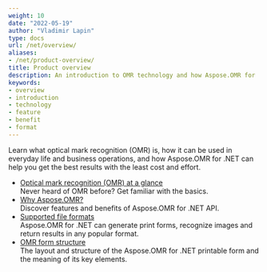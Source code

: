 ```yaml
---
weight: 10
date: "2022-05-19"
author: "Vladimir Lapin"
type: docs
url: /net/overview/
aliases:
- /net/product-overview/
title: Product overview
description: An introduction to OMR technology and how Aspose.OMR for .NET  can help you use it for your day-to-day business needs.
keywords:
- overview
- introduction
- technology
- feature
- benefit
- format
---
```


Learn what optical mark recognition (OMR) is, how it can be used in everyday life and business operations, and how Aspose.OMR for .NET can help you get the best results with the least cost and effort.

- [Optical mark recognition (OMR) at a glance](/omr/net/omr-technology/)  
  Never heard of OMR before? Get familiar with the basics.
- [Why Aspose.OMR?](/omr/net/features-benefits/)  
  Discover features and benefits of Aspose.OMR for .NET API.
- [Supported file formats](/omr/net/supported-file-formats/)  
  Aspose.OMR for .NET can generate print forms, recognize images and return results in any popular format.
- [OMR form structure](/omr/net/omr-form-structure/)  
  The layout and structure of the Aspose.OMR for .NET printable form and the meaning of its key elements.
